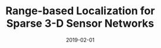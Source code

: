 ---
title: "Range-based Localization for Sparse 3-D Sensor Networks"
authors:
- Xuan Liu
- Jiangjin Yin
- Shigeng Zhang
- Bo Ding
- Song Guo
- Kun Wang

date: "2019-02-01"
doi: ""

# Publication type.
# 1 = Conference paper; 2 = Journal article;
# 3 = Preprint Paper; 4 = Report; 5 = Book; 6 = Book section;
# 7 = Thesis; 8 = Patent
publication_types: ["2"]

# Publication name and optional abbreviated publication name.
publication: "*IEEE Internet of Things Journal*"
publication_short: "JIOT(JCR-Q1)"

url_pdf: https://ieeexplore.ieee.org/abstract/document/8411108
# url_code: ''
# url_dataset: ''
# url_poster: ''
# url_project: ''
# url_slides: ''
# url_video: ''

---